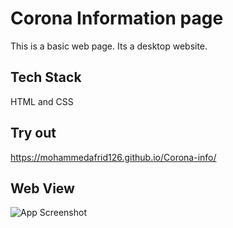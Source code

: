 
# Corona Information page

This is a basic web page.
Its a desktop website.


## Tech Stack
HTML and CSS

## Try out
https://mohammedafrid126.github.io/Corona-info/

## Web View

![App Screenshot](https://raw.github.com/MohammedAfrid126/Corona-info/master/web-view.jpg)
